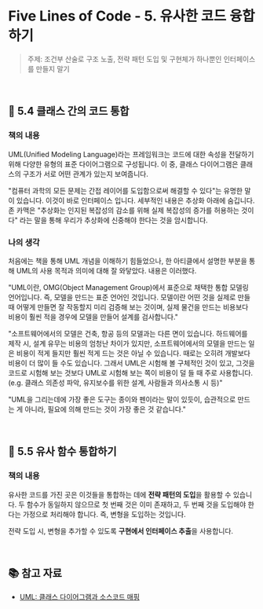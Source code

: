 # Five Lines of Code - 5. 유사한 코드 융합하기

> 주제: 조건부 산술로 구조 노출, 전략 패턴 도입 및 구현체가 하나뿐인 인터페이스를 만들지 말기

<br/>

## 🔖 5.4 클래스 간의 코드 통합

### 책의 내용

UML(Unified Modeling Language)라는 프레임워크는 코드에 대한 속성을 전달하기 위해 다양한 유형의 표준 다이어그램으로 구성됩니다. 이 중, 클래스 다이어그램은 클래스의 구조가 서로 어떤 관계가 있는지 보여줍니다.

"컴퓨터 과학의 모든 문제는 간접 레이어를 도입함으로써 해결할 수 있다"는 유명한 말이 있습니다. 이것이 바로 인터페이스 입니다. 세부적인 내용은 추상화 아래에 숨깁니다. 존 카맥은 "추상화는 인지된 복잡성의 감소를 위해 실제 복잡성의 증가를 허용하는 것이다" 라는 말을 통해 우리가 추상화에 신중해야 한다는 것을 암시합니다.

### 나의 생각

처음에는 책을 통해 UML 개념을 이해하기 힘들었으나, 한 아티클에서 설명한 부분을 통해 UML의 사용 목적과 의미에 대해 잘 와닿았다. 내용은 이러했다.

"UML이란, OMG(Object Management Group)에서 표준으로 채택한 통합 모델링 언어입니다. 즉, 모델을 만드는 표준 언어인 것입니다. 모델이란 어떤 것을 실제로 만들 때 어떻게 만들면 잘 작동할지 미리 검증해 보는 것이며, 실제 물건을 만드는 비용보다 비용이 훨씬 적을 경우에 모델을 만들어 설계를 검사합니다."

"소프트웨어에서의 모델은 건축, 항공 등의 모델과는 다른 면이 있습니다. 하드웨어를 제작 시, 설계 유무는 비용의 엄청난 차이가 있지만, 소프트웨어에서의 모델을 만드는 일은 비용이 적게 들지만 훨씬 적게 드는 것은 아닐 수 있습니다. 때로는 오히려 개발보다 비용이 더 많이 들 수도 있습니다. 그래서 UML은 시험해 볼 구체적인 것이 있고, 그것을 코드로 시험해 보는 것보다 UML로 시험해 보는 쪽이 비용이 덜 들 때 주로 사용합니다. (e.g. 클래스 의존성 파악, 유지보수를 위한 설계, 사람들과 의사소통 시 등)"

"UML을 그리는데에 가장 좋은 도구는 종이와 펜이라는 말이 있듯이, 습관적으로 만드는 게 아니라, 필요에 의해 만드는 것이 가장 좋은 것 같습니다."

<br/>

## 🔖 5.5 유사 함수 통합하기

### 책의 내용

유사한 코드를 가진 곳은 이것들을 통합하는 데에 **전략 패턴의 도입**을 활용할 수 있습니다. 두 함수가 동일하지 않으므로 첫 번째 것은 이미 존재하고, 두 번째 것을 도입해야 한다는 가정으로 처리해야 합니다. 즉, 변형을 도입하는 것입니다.

전략 도입 시, 변형을 추가할 수 있도록 **구현에서 인터페이스 추출**을 사용합니다.

<br/>

## 📚 참고 자료

- [UML: 클래스 다이어그램과 소스코드 매핑](https://www.nextree.co.kr/p6753/)
